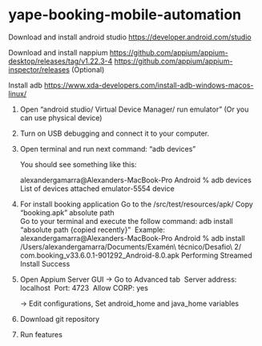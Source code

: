 # yape-booking-mobile-automation

Download and install android studio
https://developer.android.com/studio

Download and install nappium
https://github.com/appium/appium-desktop/releases/tag/v1.22.3-4
https://github.com/appium/appium-inspector/releases (Optional)



Install adb
https://www.xda-developers.com/install-adb-windows-macos-linux/


1. Open “android studio/ Virtual Device Manager/ run emulator” (Or you can use physical device)
2. Turn on USB debugging and connect it to your computer.
3. Open terminal and run next command: “adb devices”

   You should see something like this:

   alexandergamarra@Alexanders-MacBook-Pro Android % adb devices
   List of devices attached
   emulator-5554	device

4. For install booking application
   Go to the /src/test/resources/apk/
   Copy “booking.apk” absolute path 	
   Go to your terminal and execute the follow command: adb install “absolute path {copied recently}” 		Example: 		alexandergamarra@Alexanders-MacBook-Pro Android % adb install /Users/alexandergamarra/Documents/Examén\ técnico/Desafio\ 2/	com.booking_v33.6.0.1-901292_Android-8.0.apk
   Performing Streamed Install
   Success

4. Open Appium Server GUI
   ->   Go to Advanced tab 	Server address: localhost 	Port: 4723 	Allow CORP: yes

   ->	Edit configurations, Set android_home and java_home variables

5. Download git repository
6. Run features
